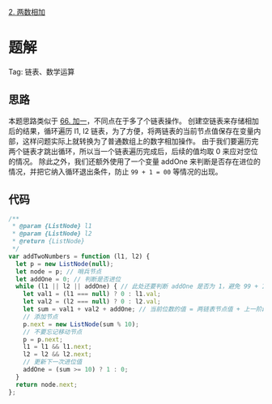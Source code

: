 [2. 两数相加](https://leetcode-cn.com/problems/add-two-numbers/)

# 题解
Tag: 链表、数学运算

## 思路
本题思路类似于 [66. 加一](https://leetcode-cn.com/problems/plus-one/)，不同点在于多了个链表操作。
创建空链表来存储相加后的结果，循环遍历 l1, l2 链表，为了方便，将两链表的当前节点值保存在变量内部，这样问题实际上就转换为了普通数组上的数字相加操作。
由于我们要遍历完两个链表才跳出循环，所以当一个链表遍历完成后，后续的值均取 0 来应对空位的情况。
除此之外，我们还额外使用了一个变量 addOne 来判断是否存在进位的情况，并把它纳入循环退出条件，防止 `99 + 1 = 00` 等情况的出现。


## 代码
```js
/**
 * @param {ListNode} l1
 * @param {ListNode} l2
 * @return {ListNode}
 */
var addTwoNumbers = function (l1, l2) {
  let p = new ListNode(null);
  let node = p; // 哨兵节点
  let addOne = 0; // 判断是否进位
  while (l1 || l2 || addOne) { // 此处还要判断 addOne 是否为 1，避免 99 + 1 = 00 的情况
    let val1 = (l1 === null) ? 0 : l1.val;
    let val2 = (l2 === null) ? 0 : l2.val;
    let sum = val1 + val2 + addOne; // 当前位数的值 = 两链表节点值 + 上一阶段的进位值
    // 添加节点
    p.next = new ListNode(sum % 10);
    // 不要忘记移动节点
    p = p.next;
    l1 = l1 && l1.next;
    l2 = l2 && l2.next;
    // 更新下一次进位值
    addOne = (sum >= 10) ? 1 : 0;
  }
  return node.next;
};
```